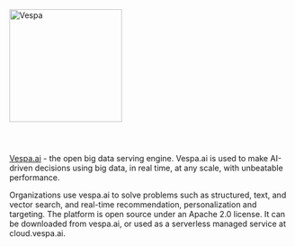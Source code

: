 <picture>
  <source media="(prefers-color-scheme: dark)" srcset="https://docs.vespa.ai/assets/logos/Vespa-logo-white-rgb.svg">
  <source media="(prefers-color-scheme: light)" srcset="https://docs.vespa.ai/assets/logos/Vespa-logo-dark-rgb.svg">
  <img alt="Vespa" width="200" src="https://docs.vespa.ai/assets/logos/Vespa-logo-dark-rgb.svg" style="margin-bottom: 25px;">
</picture>
<br/><br/>

[Vespa.ai](https://vespa.ai/) - the open big data serving engine.
Vespa.ai is used to make AI-driven decisions using big data, in real time, at any scale, with unbeatable performance.

Organizations use vespa.ai to solve problems such as structured, text, and vector search, and real-time recommendation, personalization and targeting.
The platform is open source under an Apache 2.0 license.
It can be downloaded from vespa.ai, or used as a serverless managed service at cloud.vespa.ai.
